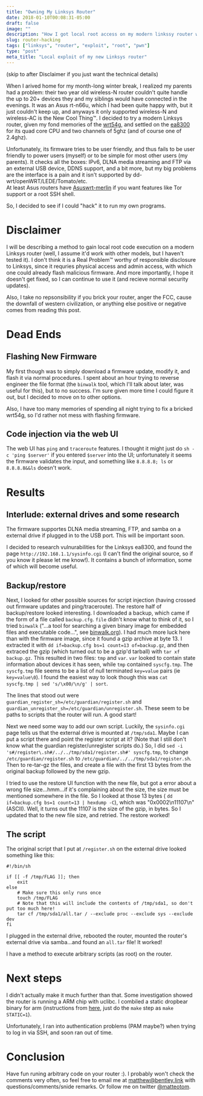 ```yaml
---
title: "Owning My Linksys Router"
date: 2018-01-10T00:08:31-05:00
draft: false
image: ""
description: "How I got local root access on my modern linkssy router without flashing new firmware, a proof of concept"
slug: router-hacking
tags: ["linksys", "router", "exploit", "root", "pwn"]
type: "post"
meta_title: "Local exploit of my new Linksys router"
---
```


(skip to after Disclaimer if you just want the technical details)

When I arived home for my month-long winter break, I realized my parents had a
problem: their two year old wireless-N router couldn't quite handle the up to 20+
devices they and my siblings would have connected in the evenings.  It was an
Asus rt-n66u, which I had been quite happy with, but it just couldn't keep up,
and anyways it only supported wireless-N and wireless-AC is the New Cool Thing™.
I decided to try a modern Linksys router, given my fond memories of the
[wrt54g](https://en.wikipedia.org/wiki/Linksys_WRT54G_series), and settled on
the [ea8300](https://www.linksys.com/us/p/P-EA8300/) for its quad core CPU and
two channels of 5ghz (and of course one of 2.4ghz).

Unfortunately, its firmware tries to be user friendly, and thus fails to be user
friendly to power users (myself) or to be simple for most other users (my
parents).  It checks all the boxes: IPv6, DLNA media streaming and FTP via an
external USB device, DDNS support, and a bit more, but my big problems are the
interface is a pain and it isn't supported by dd-wrt/openWRT/LEDE/Tomato/etc.  
At least Asus routers have [Asuswrt-merlin](http://asuswrt.lostrealm.ca/) if you
want features like Tor support or a root SSH shell.

So, I decided to see if I could "hack" it to run my own programs.

Disclaimer
===
I will be describing a method to gain local root code execution on a modern
Linksys router (well, I assume it'd work with other models, but I haven't tested
it).  I don't think it is a Real Problem™ worthy of responsible disclosure to
Linksys, since it requries physical access and admin access, with which one
could already flash malicious firmware.  And more importantly, I hope it doesn't
get fixed, so I can continue to use it (and recieve normal security updates).

Also, I take no repsonsibility if you brick your router, anger the FCC, cause
the downfall of western civilization, or anything else positive or negative
comes from reading this post.

Dead Ends
===

Flashing New Firmware
---
My first though was to simply download a firmware update, modify it, and flash
it via normal procedures.  I spent about an hour trying to reverse engineer the
file format (the `binwalk` tool, which I'll talk about later, was useful for
this), but to no success.  I'm sure given more time I could figure it out, but I
decided to move on to other options.

Also, I have too many memories of spending all night trying to fix a bricked
wrt54g, so I'd rather not mess with flashing firmware.

Code injection via the web UI
---
The web UI has `ping` and `traceroute` features.  I thought it might just do
`sh -c 'ping $server'` if you entered `$server` into the UI; unfortunately it
seems the firmware validates the input, and something like `8.8.8.8; ls` or
`8.8.8.8&&ls` doesn't work.

Results
===

Interlude: external drives and some research
---
The firmware supportes DLNA media streaming, FTP, and samba on a external drive
if plugged in to the USB port.  This will be important soon.

I decided to research vulnurabilities for the Linksys ea8300, and found the
page `http://192.168.1.1/sysinfo.cgi` (I can't find the original source, so if
you know it please let me know!).  It contains a bunch of information, some of
which will become useful.

Backup/restore
---
Next, I looked for other possible sources for script injection (having crossed
out firmware updates and ping/traceroute).  The restore half of backup/restore
looked interesting. I downloaded a backup, which came if the form of a file
called `backup.cfg`.  `file` didn't know what to think of it, so I tried
`binwalk` ("...a tool for searching a given binary image for embedded files and
executable code...", see [binwalk.org](http://binwalk.org/)).  I had much more
luck here than with the firmware image, since it found a gzip archive at byte
13.  I extracted it with `dd if=backup.cfg bs=1 count=13 of=backup.gz`, and then
extraced the gzip (which turned out to be a gzip'd tarball) with `tar xf backup.gz`.
This resulted in two files: `tmp` and `var`.  `var` looked to contain state
information about devices it has seen, while `tmp` contained `syscfg.tmp`.
The `syscfg.tmp` file seems to be a list of null terminated `key=value` pairs
(ie `key=value\0`).  I found the easiest way to look though this was
`cat syscfg.tmp | sed 's/\x00/\n/g' | sort`.

The lines that stood out were `guardian_register_sh=/etc/guardian/register.sh`
and `guardian_unregister_sh=/etc/guardian/unregister.sh`.  These seem to be
paths to scripts that the router will run.  A good start!

Next we need some way to add our own script.  Luckily, the `sysinfo.cgi` page
tells us that the external drive is mounted at `/tmp/sda1`.  Maybe I can put a
script there and point the register script at it? (Note that I still don't know
what the guardian register/unregister scripts do.)  So, I did
`sed -i 's#/register\.sh#/../../tmp/sda1/register.sh#' syscfg.tmp`, to change
`/etc/guardian/register.sh` to `/etc/guardian/../../tmp/sda1/register.sh`.
Then to re-tar-gz the files, and create a file with the first 13 bytes from the
original backup followed by the new gzip.

I tried to use the restore UI function with the new file, but got a error about
a wrong file size...hmm...if it's complaining about the size, the size must be
mentioned somewhere in the file.  So I looked at those 13 bytes (
`dd if=backup.cfg bs=1 count=13 | hexdump -C`), which was "0x0002\n11107\n"
(ASCII).  Well, it turns out the 11107 is the size of the gzip, in bytes.  So I
updated that to the new file size, and retried.  The restore worked!

The script
---
The original script that I put at `/register.sh` on the external drive looked
something like this:

```
#!/bin/sh

if [[ -f /tmp/FLAG ]]; then
    exit
else
    # Make sure this only runs once
    touch /tmp/FLAG
    # Note that this will include the contents of /tmp/sda1, so don't put too much here!
    tar cf /tmp/sda1/all.tar / --exclude proc --exclude sys --exclude dev
fi
```

I plugged in the external drive, rebooted the router, mounted the router's
external drive via samba...and found an `all.tar` file!  It worked!

I have a method to execute arbitrary scripts (as root) on the router.

Next steps
===
I didn't actually make it much further than that.  Some investigation showed the
router is running a ARM chip with uclibc.  I combiled a static dropbear binary
for arm (instructions from [here](http://wiki.beyondlogic.org/index.php?title=Cross_Compiling_BusyBox_for_ARM),
just do the `make` step as `make STATIC=1`).

Unfortunately, I ran into authentication problems (PAM maybe?) when trying to
log in via SSH, and soon ran out of time.  

Conclusion
===
Have fun runing arbitrary code on your router :).  I probably won't check the
comments very often, so feel free to email me at
[matthew@bentley.link](mailto:matthew@bentley.link) with questions/comments/snide
remarks.  Or follow me on twitter [@matteotom](https://twitter.com/matteotom).
